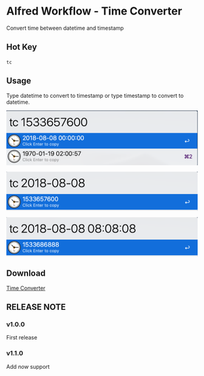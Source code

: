 # Alfred Workflow - Time Converter

Convert time between datetime and timestamp

## Hot Key

`tc`

## Usage

Type datetime to convert to timestamp or type timestamp to convert to datetime.

![Screen Shot](https://raw.githubusercontent.com/Thare-Lam/alfred-time-converter/master/screenshot01.jpg)

![Screen Shot](https://raw.githubusercontent.com/Thare-Lam/alfred-time-converter/master/screenshot02.jpg)

![Screen Shot](https://raw.githubusercontent.com/Thare-Lam/alfred-time-converter/master/screenshot03.jpg)

## Download

[Time Converter](https://github.com/Thare-Lam/alfred-time-converter/releases)

## RELEASE NOTE

### v1.0.0
First release

### v1.1.0
Add *now* support